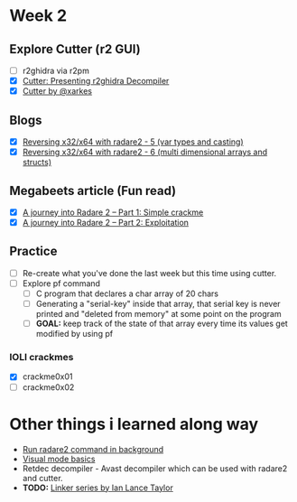 # Week 2

## Explore Cutter (r2 GUI)
- [ ] r2ghidra via r2pm
- [x] [Cutter: Presenting r2ghidra Decompiler](https://www.youtube.com/watch?v=eHtMiezr7l8)
- [x] [Cutter by @xarkes](https://www.youtube.com/watch?v=w8Bl5ZSmmZM)

## Blogs
- [x] [Reversing x32/x64 with radare2 - 5 (var types and casting)](https://artik.blue/reversing-radare-5)
- [x] [Reversing x32/x64 with radare2 - 6 (multi dimensional arrays and structs)](https://artik.blue/reversing-radare-6)

## Megabeets article (Fun read)
- [x] [A journey into Radare 2 – Part 1: Simple crackme](https://www.megabeets.net/a-journey-into-radare-2-part-1)
- [x] [A journey into Radare 2 – Part 2: Exploitation](https://www.megabeets.net/a-journey-into-radare-2-part-2)

## Practice
- [ ] Re-create what you've done the last week but this time using cutter.
- [ ] Explore pf command
  - [ ] C program that declares a char array of 20 chars
  - [ ] Generating a "serial-key" inside that array, that serial key is never printed and "deleted from memory" at some point on the program
  - [ ] **GOAL:** keep track of the state of that array every time its values get modified by using pf
### IOLI crackmes
- [x] crackme0x01
- [ ] crackme0x02

# Other things i learned along way
- [Run radare2 command in background](https://radareorg.github.io/blog/posts/background_tasks)
- [Visual mode basics](https://radareorg.github.io/blog/posts/visual-mode)
- Retdec decompiler - Avast decompiler which can be used with radare2 and cutter.
- **TODO:** [Linker series by Ian Lance Taylor](https://www.airs.com/blog/page/5?s=linker)
